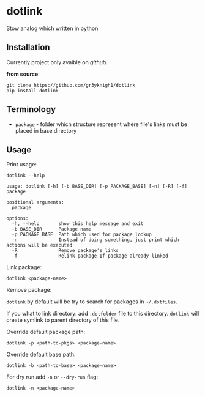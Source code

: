 # dotlink

Stow analog which written in python

## Installation

Currently project only avaible on *github*.

**from source**:

```shell
git clone https://github.com/gr3yknigh1/dotlink
pip install dotlink
```

## Terminology

- `package` - folder which structure represent where file's links must be placed in base directory

## Usage

Print usage:

```shell
dotlink --help

usage: dotlink [-h] [-b BASE_DIR] [-p PACKAGE_BASE] [-n] [-R] [-f] package

positional arguments:
  package

options:
  -h, --help       show this help message and exit
  -b BASE_DIR      Package name
  -p PACKAGE_BASE  Path which used for package lookup
  -n               Instead of doing something, just print which actions will be executed
  -R               Remove package's links
  -f               Relink package If package already linked
```

Link package:

```shell
dotlink <package-name>
```

Remove package:

`dotlink` by default will be try to search for packages in `~/.dotfiles`.

If you what to link directory: add `.dotfolder` file to this directory. `dotlink` will create symlink to parent directory of this file.

Override default package path:

```
dotlink -p <path-to-pkgs> <package-name>
```

Override default base path:

```shell
dotlink -b <path-to-base> <package-name>
```

For dry run add `-n` or `--dry-run` flag:

```
dotlink -n <package-name>
```

